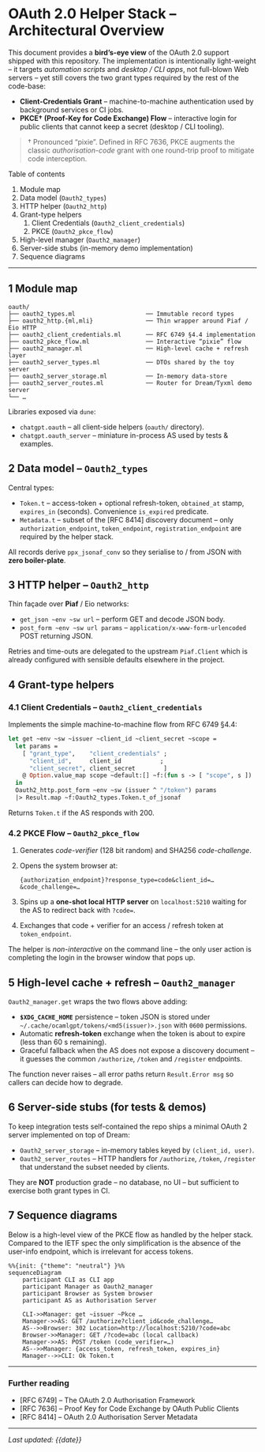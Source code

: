 # OAuth 2.0 Helper Stack – Architectural Overview

This document provides a **bird’s-eye view** of the OAuth 2.0 support
shipped with this repository.  The implementation is intentionally
light-weight – it targets *automation scripts* and *desktop / CLI apps*,
not full-blown Web servers – yet still covers the two grant types
required by the rest of the code-base:

* **Client-Credentials Grant** – machine-to-machine authentication used by
  background services or CI jobs.
* **PKCE† (Proof-Key for Code Exchange) Flow** – interactive login for
  public clients that cannot keep a secret (desktop / CLI tooling).

> † Pronounced “pixie”.  Defined in RFC 7636, PKCE augments the classic
> *authorisation-code* grant with one round-trip proof to mitigate code
> interception.

Table of contents

1. Module map
2. Data model (`Oauth2_types`)
3. HTTP helper (`Oauth2_http`)
4. Grant-type helpers
   1. Client Credentials (`Oauth2_client_credentials`)
   2. PKCE (`Oauth2_pkce_flow`)
5. High-level manager (`Oauth2_manager`)
6. Server-side stubs (in-memory demo implementation)
7. Sequence diagrams

---

## 1  Module map

```
oauth/
├── oauth2_types.ml                    ── Immutable record types
├── oauth2_http.{ml,mli}               ── Thin wrapper around Piaf / Eio HTTP
├── oauth2_client_credentials.ml       ── RFC 6749 §4.4 implementation
├── oauth2_pkce_flow.ml                ── Interactive “pixie” flow
├── oauth2_manager.ml                  ── High-level cache + refresh layer
├── oauth2_server_types.ml             ── DTOs shared by the toy server
├── oauth2_server_storage.ml           ── In-memory data-store
├── oauth2_server_routes.ml            ── Router for Dream/Tyxml demo server
└── …
```

Libraries exposed via `dune`:

* `chatgpt.oauth`   – all client-side helpers (`oauth/` directory).
* `chatgpt.oauth_server` – miniature in-process AS used by tests & examples.

## 2  Data model – `Oauth2_types`

Central types:

* `Token.t` – access-token + optional refresh-token, `obtained_at` stamp,
  `expires_in` (seconds).  Convenience `is_expired` predicate.
* `Metadata.t` – subset of the [RFC 8414] discovery document – only
  `authorization_endpoint`, `token_endpoint`, `registration_endpoint` are
  required by the helper stack.

All records derive `ppx_jsonaf_conv` so they serialise to / from JSON with
**zero boiler-plate**.

## 3  HTTP helper – `Oauth2_http`

Thin façade over **Piaf** / Eio networks:

* `get_json ~env ~sw url` – perform GET and decode JSON body.
* `post_form ~env ~sw url params` – `application/x-www-form-urlencoded`
  POST returning JSON.

Retries and time-outs are delegated to the upstream `Piaf.Client` which is
already configured with sensible defaults elsewhere in the project.

## 4  Grant-type helpers

### 4.1  Client Credentials – `Oauth2_client_credentials`

Implements the simple machine-to-machine flow from RFC 6749 §4.4:

```ocaml
let get ~env ~sw ~issuer ~client_id ~client_secret ~scope =
  let params =
    [ "grant_type",    "client_credentials" ;
      "client_id",     client_id           ;
      "client_secret", client_secret        ]
    @ Option.value_map scope ~default:[] ~f:(fun s -> [ "scope", s ])
  in
  Oauth2_http.post_form ~env ~sw (issuer ^ "/token") params
  |> Result.map ~f:Oauth2_types.Token.t_of_jsonaf
```

Returns `Token.t` if the AS responds with 200.

### 4.2  PKCE Flow – `Oauth2_pkce_flow`

1. Generates *code-verifier* (128 bit random) and SHA256 *code-challenge*.
2. Opens the system browser at:

   ```text
   {authorization_endpoint}?response_type=code&client_id=…&code_challenge=…
   ```

3. Spins up a **one-shot local HTTP server** on `localhost:5210` waiting
   for the AS to redirect back with `?code=`.
4. Exchanges that code + verifier for an access / refresh token at
   `token_endpoint`.

The helper is *non-interactive* on the command line – the only user action
is completing the login in the browser window that pops up.

## 5  High-level cache + refresh – `Oauth2_manager`

`Oauth2_manager.get` wraps the two flows above adding:

* **`$XDG_CACHE_HOME`** persistence – token JSON is stored under
  `~/.cache/ocamlgpt/tokens/<md5(issuer)>.json` with `0600` permissions.
* Automatic **refresh-token** exchange when the token is about to expire
  (less than 60 s remaining).
* Graceful fallback when the AS does not expose a discovery document – it
  guesses the common `/authorize`, `/token` and `/register` endpoints.

The function never raises – all error paths return `Result.Error msg` so
callers can decide how to degrade.

## 6  Server-side stubs (for tests & demos)

To keep integration tests self-contained the repo ships a minimal OAuth 2
server implemented on top of Dream:

* `Oauth2_server_storage` – in-memory tables keyed by `(client_id, user)`.
* `Oauth2_server_routes`  – HTTP handlers for `/authorize`, `/token`,
  `/register` that understand the subset needed by clients.

They are **NOT** production grade – no database, no UI – but sufficient to
exercise both grant types in CI.

## 7  Sequence diagrams

Below is a high-level view of the PKCE flow as handled by the helper
stack.  Compared to the IETF spec the only simplification is the absence
of the user-info endpoint, which is irrelevant for access tokens.

```mermaid
%%{init: {"theme": "neutral"} }%%
sequenceDiagram
    participant CLI as CLI app
    participant Manager as Oauth2_manager
    participant Browser as System browser
    participant AS as Authorisation Server

    CLI->>Manager: get ~issuer ~Pkce …
    Manager->>AS: GET /authorize?client_id&code_challenge…
    AS-->>Browser: 302 Location=http://localhost:5210/?code=abc
    Browser->>Manager: GET /?code=abc (local callback)
    Manager->>AS: POST /token (code_verifier=…)
    AS-->>Manager: {access_token, refresh_token, expires_in}
    Manager-->>CLI: Ok Token.t
```

---

### Further reading

* [RFC 6749] – The OAuth 2.0 Authorisation Framework
* [RFC 7636] – Proof Key for Code Exchange by OAuth Public Clients
* [RFC 8414] – OAuth 2.0 Authorisation Server Metadata

---

*Last updated: {{date}}*

